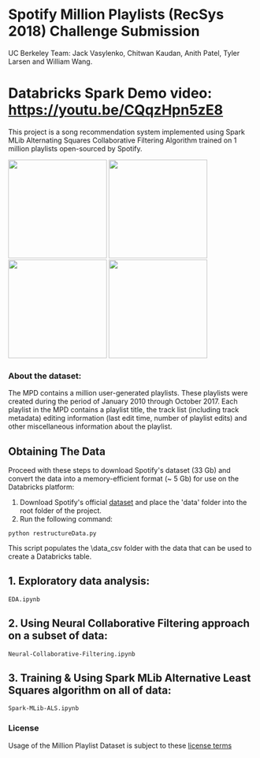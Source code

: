 


# Spotify Million Playlists (RecSys 2018) Challenge Submission 
UC Berkeley Team: Jack Vasylenko, Chitwan Kaudan, Anith Patel, Tyler Larsen and William Wang.

# Databricks Spark Demo video: https://youtu.be/CQqzHpn5zE8

This project is a song recommendation system implemented using Spark MLib Alternating Squares Collaborative Filtering Algorithm trained on 1 million playlists open-sourced by Spotify.

<img src="https://upload.wikimedia.org/wikipedia/commons/2/26/Spotify_logo_with_text.svg" width="200">     <img src="https://venturebeat.com/wp-content/uploads/2017/06/databricks_logor_stacked_rgb_1200px.png" width="200">     <img src="https://spark.apache.org/images/spark-logo-trademark.png" width="200">     <img src="https://cdn-images-1.medium.com/max/1600/1*AD9ZSLXKAhZ-_WomszsmPg.png" width="200">


### About the dataset:
The MPD contains a million user-generated playlists. These playlists
were created during the period of January 2010 through October 2017.
Each playlist in the MPD contains a playlist title, the track list
(including track metadata) editing information (last edit time, 
number of playlist edits) and other miscellaneous information 
about the playlist.

## Obtaining The Data
Proceed with these steps to download Spotify's dataset (33 Gb) and convert the data into a memory-efficient format (~ 5 Gb) for use on the Databricks platform:
1. Download Spotify's official [dataset](recsys-challenge.spotify.com/dataset) and place the 'data' folder into the root folder of the project. 
2. Run the following command:
```
python restructureData.py 
```
This script populates the \data_csv folder with the data that can be used to create a Databricks table.

## 1. Exploratory data analysis:
```
EDA.ipynb
```
## 2. Using Neural Collaborative Filtering approach on a subset of data:
```
Neural-Collaborative-Filtering.ipynb
```

## 3. Training & Using Spark MLib Alternative Least Squares algorithm on all of data:
```
Spark-MLib-ALS.ipynb
```

### License
Usage of the Million Playlist Dataset is subject to these 
[license terms](https://recsys-challenge.spotify.com/license)
